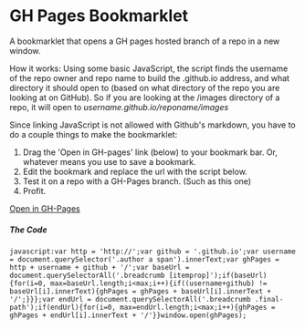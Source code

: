 # GH Pages Bookmarklet
A bookmarklet that opens a GH pages hosted branch of a repo in a new window.

How it works: Using some basic JavaScript, the script finds the username of the repo owner and repo name to build the .github.io address, and what directory it should open to (based on what directory of the repo you are looking at on GitHub). So if you are looking at the /images directory of a repo, it will open to *username.github.io/reponame/images*

Since linking JavaScript is not allowed with Github's markdown, you have to do a couple things to make the bookmarklet:

  1. Drag the 'Open in GH-pages' link (below) to your bookmark bar. Or, whatever means you use to save a bookmark.
  2. Edit the bookmark and replace the url with the script below.
  3. Test it on a repo with a GH-Pages branch. (Such as this one)
  4. Profit.



<a href="https://github.com/bkerickson/gh_pages_bookmarklet#gh_pages_bookmarklet">Open in GH-Pages</a>


##### The Code
```
javascript:var http = 'http://';var github = '.github.io';var username = document.querySelector('.author a span').innerText;var ghPages = http + username + github + '/';var baseUrl = document.querySelectorAll('.breadcrumb [itemprop]');if(baseUrl){for(i=0, max=baseUrl.length;i<max;i++){if((username+github) != baseUrl[i].innerText){ghPages = ghPages + baseUrl[i].innerText + '/';}}};var endUrl = document.querySelectorAll('.breadcrumb .final-path');if(endUrl){for(i=0, max=endUrl.length;i<max;i++){ghPages = ghPages + endUrl[i].innerText + '/'}}window.open(ghPages);
```

